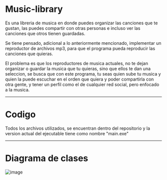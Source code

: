 # Music-library

Es una libreria de musica en donde puedes organizar las canciones que te gustan, las puedes compartir con otras personas e incluso ver las canciones que otros tienen guardadas.

Se tiene pensado, adicional a lo anteriormente mencionado, implementar un reproductor de archivos mp3, para que el programa pueda reproducir las canciones que quieras.

El problema es que los reproductores de musica actuales, no te dejan organizar o guardar la musica que tu quieras, sino que ellos te dan una seleccion, se busca que con este programa, tu seas quien sube tu musica y quien la puede escuchar en el orden que quiera y poder compartirla con otra gente, y tener un perfil como el de cualquier red social, pero enfocado a la musica.

---------------------------------------------------------------------------------------------------------------------------------------

# Codigo

Todos los archivos utilizados, se encuentran dentro del repositorio y la version actual del ejecutable tiene como nombre "main.exe"

---------------------------------------------------------------------------------------------------------------------------------------

# Diagrama de clases
![image](https://github.com/OnyxDude/Music-library/assets/68921970/289059cd-e71a-4b7a-a473-b781b20e845e)

